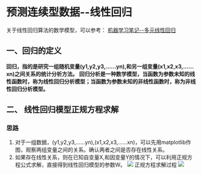 # 预测连续型数据--线性回归
关于线性回归算法的数学模型，可以参考：
[机器学习笔记--多元线性回归](https://github.com/daacheng/pythonForMachineLearning/blob/master/%E6%9C%BA%E5%99%A8%E5%AD%A6%E4%B9%A0%E7%AC%94%E8%AE%B0%E4%B8%89--%E5%A4%9A%E5%8F%98%E9%87%8F%E7%BA%BF%E6%80%A7%E5%9B%9E%E5%BD%92.md)
## 一、回归的定义
**回归，指的是研究一组随机变量(y1,y2,y3,……yn),和另一组变量(x1,x2,x3,……xn)之间关系的统计分析方法。**
**回归分析是一种数学模型，当函数为参数未知的线性函数时，称为线性回归分析模型；当函数为参数未知的非线性函数时，称为非线性回归分析模型。**
## 二、 线性回归模型正规方程求解
### 思路
1. 对于一组数据，(y1,y2,y3,……yn),(x1,x2,x3,……xn)，可以先用matplotlib作图，观察两组变量之间的关系。确认两者之间是否存在线性关系。
2. 如果存在线性关系，则在已知自变量X,和因变量Y的情况下，可以利用正规方程公式求解，直接得到线性回归模型的参数W。
![](https://github.com/daacheng/pythonForMachineLearning/blob/master/pic/normalfunc.jpg?raw=true)
正规方程求解过程
![](https://github.com/daacheng/pythonForMachineLearning/blob/master/pic/normalfunctd.jpg?raw=true)
